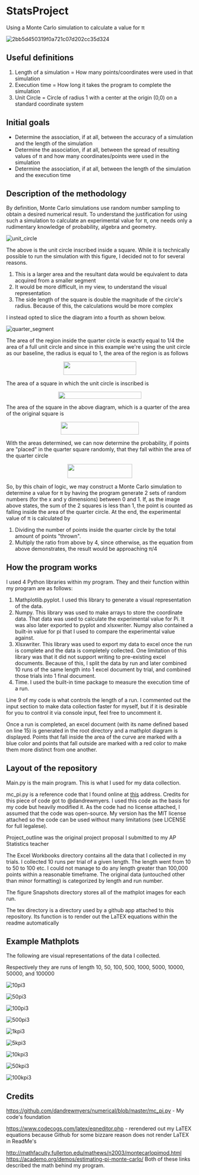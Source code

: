 # StatsProject

Using a Monte Carlo simulation to calculate a value for π

![2bb5d450319f0a721c07d202cc35d324](https://user-images.githubusercontent.com/24295451/48987535-e97d0480-f0ed-11e8-9820-bf6e009401e9.gif)

## Useful definitions

1. Length of a simulation = How many points/coordinates were used in that simulation
2. Execution time = How long it takes the program to complete the simulation
3. Unit Circle = Circle of radius 1 with a center at the origin (0,0) on a standard coordinate system

## Initial goals

* Determine the association, if at all, between the accuracy of a simulation and the length of the simulation
* Determine the association, if at all, between the spread of resulting values of π and how many coordinates/points were used in the simulation
* Determine the association, if at all, between the length of the simulation and the execution time

## Description of the methodology

By definition, Monte Carlo simulations use random number sampling to obtain a desired numerical result. To understand the justification for using such a simulation to calculate an experimental value for π, one needs only a rudimentary knowledge of probability, algebra and geometry. 

![unit_circle](http://mathfaculty.fullerton.edu/mathews/n2003/montecarlopi/MonteCarloPiMod/Images/MonteCarloPiMod_gr_5.gif)

The above is the unit circle inscribed inside a square. While it is technically possible to run the simulation with this figure, I decided not to for several reasons.

1. This is a larger area and the resultant data would be equivalent to data acquired from a smaller segment
2. It would be more difficult, in my view, to understand the visual representation
3. The side length of the square is double the magnitude of the circle's radius. Because of this, the calculations would be more complex

I instead opted to slice the diagram into a fourth as shown below.

![quarter_segment](https://i.stack.imgur.com/c9Qhr.png)

The area of the region inside the quarter circle is exactly equal to 1/4 the area of a full unit circle and since in this example we're using the unit circle as our baseline, the radius is equal to 1, the area of the region is as follows

<p align="center"><img src="/tex/67cfb22871d6761ae070272286973adb.svg?invert_in_darkmode&sanitize=true" align=middle width=196.7322192pt height=35.77743345pt/></p>

The area of a square in which the unit circle is inscribed is

<p align="center"><img src="/tex/bfb9de8e49725f57da9e139be7099904.svg?invert_in_darkmode&sanitize=true" align=middle width=224.07807674999998pt height=18.905967299999997pt/></p>

The area of the square in the above diagram, which is a quarter of the area of the original square is
<p align="center"><img src="/tex/b8989cfefe0511ed4bbe9ff955bd77ab.svg?invert_in_darkmode&sanitize=true" align=middle width=210.73350045pt height=33.62942055pt/></p>

With the areas determined, we can now determine the probability, if points are "placed" in the quarter square randomly, that they fall within the area of the quarter circle

<p align="center"><img src="/tex/b56895db667ad864c5b1a7da0ad1a34f.svg?invert_in_darkmode&sanitize=true" align=middle width=173.8940445pt height=38.332593749999994pt/></p>

So, by this chain of logic, we may construct a Monte Carlo simulation to determine a value for π by having the program generate 2 sets of random numbers (for the x and y dimensions) between 0 and 1. If, as the image above states, the sum of the 2 squares is less than 1, the point is counted as falling inside the area of the quarter circle. At the end, the experimental value of π is calculated by

1. Dividing the number of points inside the quarter circle by the total amount of points "thrown".
2. Multiply the ratio from above by 4, since otherwise, as the equation from above demonstrates, the result would be approaching π/4

## How the program works

I used 4 Python libraries within my program. They and their function within my program are as follows:

1. Mathplotlib.pyplot. I used this library to generate a visual representation of the data.
2. Numpy. This library was used to make arrays to store the coordinate data. That data was used to calculate the experimental value for Pi. It was also later exported to pyplot and xlsxwriter. Numpy also contained a built-in value for pi that I used to compare the experimental value against.
3. Xlsxwriter. This library was used to export my data to excel once the run is complete and the data is completely collected. One limitation of this library was that it did not support writing to pre-existing excel documents. Because of this, I split the data by run and later combined 10 runs of the same length into 1 excel document by trial, and combined those trials into 1 final document.
4. Time. I used the built-in time package to measure the execution time of a run.

Line 9 of my code is what controls the length of a run. I commented out the input section to make data collection faster for myself, but if it is desirable for you to control it via console input, feel free to uncomment it.

Once a run is completed, an excel document (with its name defined based on line 15) is generated in the root directory and a mathplot diagram is displayed. Points that fall inside the area of the curve are marked with a blue color and points that fall outside are marked with a red color to make them more distinct from one another.

## Layout of the repository

Main.<span>py is the main program. This is what I used for my data collection.

mc_pi<span>.py is a reference code that I found online at [this](https://github.com/dandrewmyers/numerical/blob/master/mc_pi.py) address. Credits for this piece of code got to @dandrewmyers. I used this code as the basis for my code but heavily modified it. As the code had no license attached, I assumed that the code was open-source. My version has the MIT license attached so the code can be used without many limitations (see LICENSE for full legalese). 

Project_outline was the original project proposal I submitted to my AP Statistics teacher

The Excel Workbooks directory contains all the data that I collected in my trials. I collected 10 runs per trial of a given length. The length went from 10 to 50 to 100 etc. I could not manage to do any length greater than 100,000 points within a reasonable timeframe. The original data (untouched other than minor formatting) is categorized by length and run number.

The figure Snapshots directory stores all of the mathplot images for each run.

The tex directory is a directory used by a github app attached to this repository. Its function is to render out the LaTEX equations within the readme automatically

## Example Mathplots

The following are visual representations of the data I collected.

Respectively they are runs of length
10, 50, 100, 500, 1000, 5000, 10000, 50000, and 100000

![10pi3](https://user-images.githubusercontent.com/24295451/48963663-9ed08080-ef65-11e8-9700-e17c8e68bf84.png)

![50pi3](https://user-images.githubusercontent.com/24295451/48964276-d6ddc080-ef71-11e8-9354-1cda293f289b.png)

![100pi3](https://user-images.githubusercontent.com/24295451/48963662-9bd59000-ef65-11e8-9fea-c8dbd7c7a820.png)

![500pi3](https://user-images.githubusercontent.com/24295451/48964278-d9d8b100-ef71-11e8-89f0-b0798220a8fb.png)

![1kpi3](https://user-images.githubusercontent.com/24295451/48963661-99733600-ef65-11e8-911a-b6a4f1800a3d.png)

![5kpi3](https://user-images.githubusercontent.com/24295451/48964279-dd6c3800-ef71-11e8-8f30-bb1c4230f0c2.png)

![10kpi3](https://user-images.githubusercontent.com/24295451/48964274-d1807600-ef71-11e8-9928-e41220011b31.png)

![50kpi3](https://user-images.githubusercontent.com/24295451/48964280-e8bf6380-ef71-11e8-9aac-e62f1fa28424.png)

![100kpi3](https://user-images.githubusercontent.com/24295451/48963659-92e4be80-ef65-11e8-9da0-3cd3725eebb3.png)

## Credits

https://github.com/dandrewmyers/numerical/blob/master/mc_pi.py - My code's foundation

https://www.codecogs.com/latex/eqneditor.php - rerendered out my LaTEX equations because Github for some bizzare reason does not render LaTEX in ReadMe's

http://mathfaculty.fullerton.edu/mathews/n2003/montecarlopimod.html
https://academo.org/demos/estimating-pi-monte-carlo/ 
Both of these links described the math behind my program. 